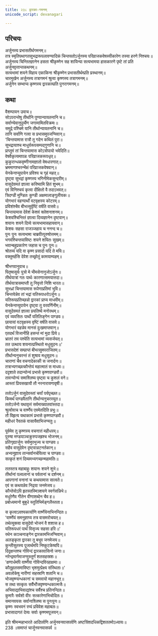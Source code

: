 ```yaml
---
title: २३८ द्वारका-गमनम्
unicode_script: devanagari

---
```

## परिचयः

अर्जुनस्य प्रभासतीर्थगमनम्॥  
तत्र स्मृतिपथागतसुभद्रारूपलावण्यादिकं चिन्तयतोऽर्जुनस्य परिव्राजकवेषस्वीकारेण तस्या हरणे निश्चयः॥  
अर्जुनस्य चिन्तितज्ञानेन हसता श्रीकृष्णेन सह शायिन्या सत्यभामया हासकारणे पृष्टे तां प्रति अर्जुनवृत्तान्तकथनम्॥  
सत्यभामां शयने विहाय एकाकिना श्रीकृष्णेन प्रभासतीर्थम्प्रति प्रस्थानम्॥  
चारमुखेन अर्जुनस्य तत्रागमनं श्रुत्वा कृष्णस्य तत्रागमनम्॥  
अर्जुनेन सम्भाप्य कृष्णस्य द्वारकाम्प्रति पुनरागमनम्॥  

## कथा

वैशम्पायन उवाच॥  
सोऽपरान्तेषु तीर्थानि पुण्यान्यायतनानि च॥  
सर्वाण्येवानुपूर्व्येण जगामामितविक्रमः॥  
समुद्रे पश्चिमे यानि तीर्थान्यायतनानि च॥  
तानि सर्वाणि गत्वा स प्रभासमुपजग्मिवान्॥  
'चिन्तयामास रात्रौ तु गदेन कथितं पुरा॥  
सुभद्रायाश्च माधुर्यरूपसम्पद्गुणानि च॥  
प्राप्तुमं तां चिन्तयामास कोऽत्रोपायो भवेदिति॥  
वेषवैकृत्यमापन्नः परिव्राजकरूपधृत्॥  
कुकुरान्धकवृष्णीनामज्ञातो वेषधारणात्॥  
भ्रममाणश्चरन्भैक्षं परिव्राजकवेषवान्॥  
येनकेनाप्युपायेन प्रविश्य च गृहं महत्॥  
दृष्ट्वा सुभद्रां कृष्णस्य भगिनीमेकसुन्दरीम्॥  
वासुदेवमतं ज्ञात्वा करिष्यामि हितं शुभम्॥  
एवं विनिश्चयं कृत्वा दीक्षितो वै तदाऽभवत्॥  
त्रिदण्डी मुण्डितः कुण्डी अक्षमालाङ्गुलीयकः॥  
योगभारं वहन्पार्थो वटवृक्षस्य कोटरम्॥  
प्रविशंश्चैव बीभत्सुर्वृष्टिं वर्षति वासवे॥  
चिन्तयामास देवेशं केशवं क्लेशनाशनम्॥  
केशवश्चिन्तितं ज्ञात्वा दिव्यज्ञानेन दृष्टवान्॥  
शयानः शयने दिव्ये सत्यभामासहायवान्॥  
केशवः सहसा राजञ्जहाय च ननन्द च॥  
पुनः पुनः सत्यभामा चाब्रवीत्पुरुषोत्तमम्॥  
भगवंश्चिन्तयाविष्टः शयने शयितः सुखम्॥  
भवान्बहुप्रकारेण जहास च पुनः पुनः॥  
श्रोतव्यं यदि वा कृष्ण प्रसादो यदि ते मयि॥  
वक्तुमर्हसि देवेश तच्छ्रोतुं कामयाम्यहम्॥  

श्रीभगवानुवाच॥  
पितृष्वसुर्यः पुत्रो मे भीमसेनानुजोऽर्जुनः॥  
तीर्थयात्रां गतः पार्थः कारणात्समयात्तदा॥  
तीर्थयात्रासमाप्तौ तु निवृत्तो निशि भारतः॥  
सुभध्रां चिन्तयामास रूपेणाप्रतिमां भुवि॥  
चिन्तयेन्नेव तां भद्रां यतिरूपधरोऽर्जुनः॥  
यतिरूपप्रतिच्छन्नो द्वारकां प्राप्य माधवीम्॥  
येनकेनाप्युपायेन दृष्ट्वा तु वरवर्णिनीम्॥  
वासुदेवमतं ज्ञात्वा प्रयतिष्ये मनोरथम्॥  
एवं व्यवसितः पार्थो यतिलिङ्गेन पाण्डवः॥  
छायायां वटवृक्षस्य वृष्टिं वर्षति वासवे॥  
योगभारं वहन्नेव मानसं दुःखमाप्तवान्॥  
एतदर्थं विजानीहि हसन्तं मां मुदा प्रिये॥  
भ्रातरं तव पश्येति सत्यभामां व्यसर्जयत्॥  
तत उत्थाय शयनात्प्रस्थितो मधुसूदनः॥'  
प्रभासदेशं सम्प्राप्तं बीभत्सुमपराजितम्॥  
तीर्थान्यनुचरन्तं तं शुश्राव मधुसूदनः॥  
चाराणां चैव वचनादेकाकी स जनार्दनः॥  
तत्राभ्यगच्छत्कौन्तेयं महात्मातं स माधवः॥  
ददृशाते तदान्योन्यं प्रभासे कृष्णपाण्डवौ॥  
तावन्योन्यं समाश्लिष्य पृष्ट्वा च कुशलं वने॥  
आस्तां प्रियसखायौ तौ नरनारायणावृषी॥  

ततोऽर्जुनं वासुदेवस्तां चर्यां पर्यपृच्छत॥  
किमर्थं पाण्डवैतानि तीर्थान्यनुचरस्युत॥  
ततोऽर्जनो यथावृत्तं सर्वमाख्यातवांस्तदा॥  
श्रुत्वोवाच च वार्ष्णेय एवमेतदिति प्रभुः॥  
तौ विहृत्य यथाकामं प्रभासे कृष्णपाण्डवौ॥  
महीधरं रैवतकं वासायैवाभिजग्मतुः॥  

पूर्वमेव तु कृष्णस्य वचनात्तं महीधरम्॥  
पुरुषा मण्डयाञ्चक्रुरुपजह्रश्च भोजनम्॥  
प्रतिगृह्यार्जुनः सर्वमुपभुज्य च पाण्डवः॥  
सहैव वासुदेवेन दृष्टवान्नटनर्तकान्॥  
अभ्यनुज्ञाय तान्सर्वानर्चयित्वा च पाण्डवः॥  
सत्कृतं शनं दिव्यमभ्यगच्छन्महामतिः॥  

ततस्तत्र महाबाहुः शयानः शयने शुभे॥  
तीर्थानां पल्वलानां च पर्वतानां च दर्शनम्॥  
आपगानां वनानां च कथयामास सात्वते॥  
एवं स कथयन्नेव निद्रया जनमेजय॥  
कौन्तेयोऽपि हृतस्तस्मिञ्शयने स्वर्गसन्निभे॥  
मधुरेणैव गीतेन वीणाशब्देन चैव ह॥  
प्रबोध्यमानो बुबुधे स्तुतिभिर्मङ्गलैस्तता॥  

स कृत्वाऽवश्यकार्याणि वार्ष्णेयेनाभिनन्दितः॥  
'वार्ष्णेयं समनुज्ञाप्य तत्र वासमरोचयत्॥  
तथेत्युक्त्वा वासुदेवो भोजनं वै शशास ह॥  
यतिरूपधरं पार्थं विसृज्य सहसा हरिः॥'  
रथेन काञ्चनाङ्गेन द्वारकामभिजग्मिवान्॥  
अलङ्कृता द्वारका तु बभूव जनमेजय॥  
कुन्तीसुतस्य पूजार्थमपि निष्कुटकेष्वपि॥  
दिदृक्षन्तश्च गोविन्दं द्वारकावासिनो जनाः॥  
नरेन्द्रमार्गमाजग्मुस्तूर्णं शतसहस्रशः॥  
'क्षणार्धमपि वार्ष्णेया गोविन्दविरहाक्षमाः॥  
कौतूहलसमाविष्टा भृशमुत्प्रेक्ष्य संस्थिताः॥'  
अवलोकेषु नारीणां सहस्राणि शतानि च॥  
भोजवृष्ण्यन्धकानां च समवायो महानभूत्॥  
स तथा सत्कृतः सर्वैर्भोजवृष्ण्यन्धकात्मजैः॥  
अभिवाद्याभिवाद्यांश्च सर्वैश्च प्रतिनन्दितः॥  
कुमारैः सर्वशो वीरः सत्कारेणाभिचोदितः॥  
समानवयसः सर्वानाश्लिष्य स पुनःपुनः॥  
कृष्णः स्वभवनं रम्यं प्रविवेश महाबलः॥  
प्रभासादागतं देव्यः सर्वाः कृष्णमपूजयन्॥  

इति श्रीमन्महाभारते आदिपर्वणि अर्जुनवनवासपर्वणि अष्टत्रिंशदधिकद्विशततमोऽध्यायः॥  
238 ॥समाप्तं चार्जुनवनवासपर्व ॥  